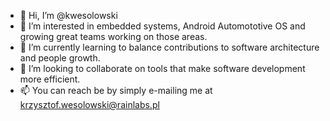 - 👋 Hi, I’m @kwesolowski
- 👀 I’m interested in embedded systems, Android Automototive OS and growing great teams working on those areas.
- 🌱 I’m currently learning to balance contributions to software architecture and people growth.
- 💞️ I’m looking to collaborate on tools that make software development more efficient.
- 📫 You can reach be by simply e-mailing me at krzysztof.wesolowski@rainlabs.pl

<!---
kwesolowski/kwesolowski is a ✨ special ✨ repository because its `README.md` (this file) appears on your GitHub profile.
You can click the Preview link to take a look at your changes.
--->
